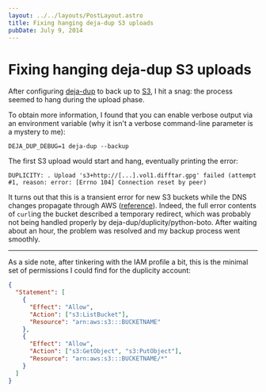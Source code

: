 ```yaml
---
layout: ../../layouts/PostLayout.astro
title: Fixing hanging deja-dup S3 uploads
pubDate: July 9, 2014
---
```


# Fixing hanging deja-dup S3 uploads

After configuring [deja-dup](https://launchpad.net/deja-dup) to back up to [S3](http://aws.amazon.com/s3/), I hit a snag: the process seemed to hang during the upload phase.

To obtain more information, I found that you can enable verbose output via an environment variable (why it isn't a verbose command-line parameter is a mystery to me):

    DEJA_DUP_DEBUG=1 deja-dup --backup

The first S3 upload would start and hang, eventually printing the error:

    DUPLICITY: . Upload 's3+http://[...].vol1.difftar.gpg' failed (attempt #1, reason: error: [Errno 104] Connection reset by peer)

It turns out that this is a transient error for new S3 buckets while the DNS changes propagate through AWS ([reference](https://code.google.com/p/s3ql/issues/detail?id=363#c13)). Indeed, the full error contents of `curl`ing the bucket described a temporary redirect, which was probably not being handled properly by deja-dup/duplicity/python-boto. After waiting about an hour, the problem was resolved and my backup process went smoothly.

---

As a side note, after tinkering with the IAM profile a bit, this is the minimal set of permissions I could find for the duplicity account:

```json
{
  "Statement": [
    {
      "Effect": "Allow",
      "Action": ["s3:ListBucket"],
      "Resource": "arn:aws:s3:::BUCKETNAME"
    },
    {
      "Effect": "Allow",
      "Action": ["s3:GetObject", "s3:PutObject"],
      "Resource": "arn:aws:s3:::BUCKETNAME/*"
    }
  ]
}
```
